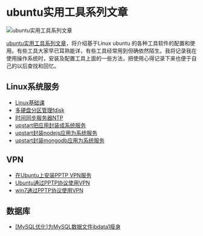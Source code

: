 ubuntu实用工具系列文章
=============

![ubuntu实用工具系列文章](http://blog.fens.me/wp-content/uploads/2013/06/os.jpg)

[ubuntu实用工具系列文章](http://blog.fens.me/series-ubuntu/)，将介绍基于Linux ubuntu 的各种工具软件的配置和使用。有些工具大家早已耳熟能详，有些工具经常用到但确依然陌生。我将记录我在使用操作系统时，安装及配置工具上面的一些方法，把使用心得记录下来也便于自己的以后查找和回忆。

## Linux系统服务
+ [Linux基础课](http://blog.fens.me/rhadoop-linux-basic/)
+ [多硬盘分区管理fdisk](http://blog.fens.me/linux-fdisk/)
+ [时间同步服务器NTP](http://blog.fens.me/linux-ntp/)
+ [upstart把应用封装成系统服务](http://blog.fens.me/linux-upstart/)
+ [upstart封装nodejs应用为系统服务](http://blog.fens.me/linux-upstart-nodejs/)
+ [upstart封装mongodb应用为系统服务](http://blog.fens.me/linux-upstart-mongodb/)

## VPN
+ [在Ubuntu上安装PPTP VPN服务](http://blog.fens.me/ubuntu-vpn-pptp/)
+ [Ubuntu通过PPTP协议使用VPN](http://blog.fens.me/vpn-pptp-client-ubuntu/)
+ [win7通过PPTP协议使用VPN](http://blog.fens.me/vpn-pptp-client-win7/)

## 数据库
+ [[MySQL优化]为MySQL数据文件ibdata1瘦身](http://blog.fens.me/mysql-ibdata1/)

















